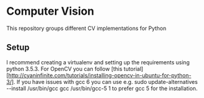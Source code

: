 # Computer Vision
This repository groups different CV implementations for Python

## Setup
I recommend creating a virtualenv and setting up the requirements using python 3.5.3.
For OpenCV you can follow [this tutorial][http://cyaninfinite.com/tutorials/installing-opencv-in-ubuntu-for-python-3/].
If you have issues with gcc 6 you can use e.g. sudo update-alternatives --install /usr/bin/gcc gcc /usr/bin/gcc-5 1 to prefer gcc 5 for the installation.